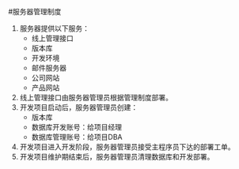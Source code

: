#服务器管理制度

1. 服务器提供以下服务：
	- 线上管理接口
	- 版本库
	- 开发环境
	- 邮件服务器
	- 公司网站
	- 产品网站
1. 线上管理接口由服务器管理员根据管理制度部署。
1. 开发项目启动后，服务器管理员创建：
	- 版本库
	- 数据库开发账号：给项目经理
	- 数据库管理账号：给项目DBA
1. 开发项目进入开发阶段，服务器管理员接受主程序员下达的部署工单。
1. 开发项目维护期结束后，服务器管理员清理数据库和开发部署。

